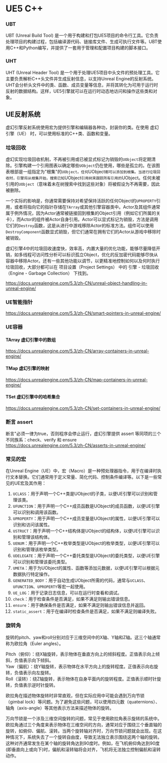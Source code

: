 # UE5 C++
### UBT 
UBT (Unreal Build Tool) 是一个用于构建和打包UE5项目的命令行工具。它负责处理项目的构建过程，包括编译源代码、链接库文件、生成可执行文件等。UBT使用C++和Python编写，并提供了一套用于管理和配置项目构建的脚本接口。
### UHT
UHT (Unreal Header Tool) 是一个用于处理UE5项目中头文件的预处理工具。它主要负责解析C++头文件并生成反射信息，以支持Unreal Engine的反射系统。UHT会分析头文件中的类、函数、成员变量等信息，并将其转化为可用于运行时反射的数据结构。这样，UE5引擎就可以在运行时动态地访问和操作这些类和对象。
## UE反射系统
虚幻引擎反射系统使用宏为提供引擎和编辑器各种功，封装你的类。在使用 虚幻引擎（UE） 时，可以使用标准的C++类、函数和变量。
### 垃圾回收
虚幻实现垃圾回收机制，不再被引用或已被显式标记为销毁的`UObject`将定期清除。引擎构建一个引用图表以确定哪些`UObject`仍在使用，哪些是孤立的。在该图表根部是一组指定为"根集"的`UObject。任何`UObject`都可以添加到根集。当进行垃圾回收时，引擎将从根集开始，搜索已知`UObject`引用树来跟踪所有引用的`UObject。任何未被引用的`UObject`（意味着未在树搜索中找到这些对象）将被假设为不再需要，因此被删除。

一个实际的影响是，你通常需要保持对希望保持活跃的任何Object的`UPROPERTY`引用，或者将指向它的指针存储在`TArray`或其他引擎容器类中。Actor及其组件通常属于例外情况，因为Actor通常被链接回到根集的Object引用（例如它们所属的关卡），而Actor的组件被Actor自身引用。Actor可以显式标记为销毁，方法是调用它们的`Destroy`函数，这是从进行中游戏移除Actor的标准方法。组件可以使用`DestroyComponent`函数显式销毁，但它们通常在拥有它们的Actor从游戏中移除时被销毁。

虚幻引擎4中的垃圾回收速度快，效率高，内置大量的优化功能，能够尽量降低开销，如多线程可访问性分析可以标识孤立Object，优化的反加密代码能够尽快从容器中移除Actor。还有一些其他功能以调节，以更精准地控制如何以及何时执行垃圾回收，大部分都可以在 项目设置（Project Settings） 中的 引擎 - 垃圾回收（Engine - Garbage Collection） 下找到。

https://docs.unrealengine.com/5.3/zh-CN/unreal-object-handling-in-unreal-engine/
### UE智能指针
https://docs.unrealengine.com/5.3/zh-CN/smart-pointers-in-unreal-engine/
### UE容器
#### TArray 虚幻引擎中的数组
https://docs.unrealengine.com/5.3/zh-CN/array-containers-in-unreal-engine/
#### TMap 虚幻引擎的映射
https://docs.unrealengine.com/5.3/zh-CN/map-containers-in-unreal-engine/
#### TSet 虚幻引擎中的哈希集合
https://docs.unrealengine.com/5.3/zh-CN/set-containers-in-unreal-engine/
### 断言 assert
断言"必须一律为true，否则程序会停止运行，虚幻引擎提供 assert 等同项的三个不同族系：check、verify 和 ensure  
https://docs.unrealengine.com/5.3/zh-CN/asserts-in-unreal-engine/

### 常见的宏
在Unreal Engine（UE）中，宏（Macro）是一种预处理器指令，用于在编译时执行文本替换。它们通常用于定义常量、简化代码、控制条件编译等。以下是一些常见的UE宏及其作用：  
1. `UCLASS`：用于声明一个C++类是UObject的子类，以便UE引擎可以识别和管理该类。  
2. `UFUNCTION`：用于声明一个C++成员函数是UObject的成员函数，以便UE引擎可以识别和调用该函数。  
3. `UPROPERTY`：用于声明一个C++成员变量是UObject的属性，以便UE引擎可以识别和访问该属性。  
4. `USTRUCT`：用于声明一个C++结构体是UObject的结构体，以便UE引擎可以识别和管理该结构体。  
5. `UENUM`：用于声明一个C++枚举类型是UObject的枚举类型，以便UE引擎可以识别和管理该枚举类型。  
6. `UDELEGATE`：用于声明一个C++委托类型是UObject的委托类型，以便UE引擎可以识别和管理该委托类型。  
7. `UMETA`：用于为UObject的属性、函数等添加元数据，以便UE引擎可以根据元数据执行特定操作。  
8. `GENERATED_BODY`：用于自动生成UObject所需的代码，通常与`UCLASS`、`UFUNCTION`、`UPROPERTY`等宏一起使用。  
9. `UE_LOG`：用于记录日志信息，可以在运行时查看和调试。  
10. `check`：用于检查条件是否满足，如果不满足则输出错误信息。  
11. `ensure`：用于确保条件是否满足，如果不满足则输出错误信息并返回。  
12. `static_assert`：用于在编译时检查条件是否满足，如果不满足则编译失败。

### 旋转角
旋转的pitch、yaw和roll分别对应于三维空间中的X轴、Y轴和Z轴。这三个轴通常称为欧拉角（Euler angles）。

Pitch（俯仰）：绕X轴旋转，表示物体在垂直方向上的倾斜程度。正值表示向上倾斜，负值表示向下倾斜。  
Yaw（偏航）：绕Y轴旋转，表示物体在水平方向上的旋转程度。正值表示向右旋转，负值表示向左旋转。  
Roll（滚转）：绕Z轴旋转，表示物体在自身平面内的旋转程度。正值表示顺时针旋转，负值表示逆时针旋转。

欧拉角在描述物体旋转时非常直观，但在实际应用中可能会遇到万向节锁（gimbal lock）等问题。为了避免这些问题，可以使用四元数（quaternions）、轴角（axis-angle）等其他表示方法来描述物体的旋转。  

万向节锁是一个涉及三维空间旋转的问题，常见于使用欧拉角表示旋转的系统中。欧拉角通过三个角度来表示物体在三维空间的方向，通常对应于围绕三个垂直轴的旋转，如俯仰、偏航、滚转。当两个旋转轴对齐时，万向节锁问题就会出现。在这种情况下，系统失去了一个旋转自由度，导致无法独立表示围绕这两个轴的旋转。这种对齐通常发生在某个轴的旋转角达到90度时。例如，在飞机俯仰角达到90度(即垂直向上或向下)时，偏航和滚转轴将会对齐，飞机将无法独立控制偏航和滚转动作。